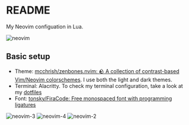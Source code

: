 # README

My Neovim configuation in Lua.

![neovim](https://user-images.githubusercontent.com/20104703/170843418-ed863f0b-5199-4b82-a3ef-6dc410f39ee8.gif)

## Basic setup

- Theme: [mcchrish/zenbones.nvim: 🪨 A collection of contrast-based Vim/Neovim colorschemes](https://github.com/mcchrish/zenbones.nvim). I use both the light and dark themes.
- Terminal: Alacritty. To check my terminal configuration, take a look at my [dotfiles](https://github.com/idr4n/.dotfiles) 
- Font: [tonsky/FiraCode: Free monospaced font with programming ligatures](https://github.com/tonsky/FiraCode)

![neovim-3](https://user-images.githubusercontent.com/20104703/170856117-70a11bb8-5ebb-434d-a781-bcb2475b4fa4.png)
![neovim-4](https://user-images.githubusercontent.com/20104703/170856123-8884f9a1-32e9-4088-91fc-c3d5ee51c744.png)
![neovim-2](https://user-images.githubusercontent.com/20104703/170856125-eb76460c-6246-4317-8a71-1e59a6a7ced9.png)
